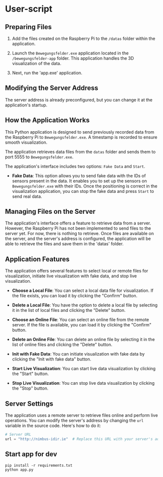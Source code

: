 # User-script

## Preparing Files

1. Add the files created on the Raspberry Pi to the `/datas` folder within the application.

2. Launch the `Bewegungsfelder.exe` application located in the `/bewegungsfelder-app` folder. This application handles the 3D visualization of the data.

3. Next, run the 'app.exe' application.

## Modifying the Server Address

The server address is already preconfigured, but you can change it at the application's startup.

## How the Application Works

This Python application is designed to send previously recorded data from the Raspberry Pi to `Bewegungsfelder.exe`. A timestamp is recorded to ensure smooth visualization.

The application retrieves data files from the `datas` folder and sends them to port 5555 to `Bewegungsfelder.exe`.

The application's interface includes two options: `Fake Data` and `Start`.

- **Fake Data**: This option allows you to send fake data with the IDs of sensors present in the data. It enables you to set up the sensors on `Bewegungsfelder.exe` with their IDs. Once the positioning is correct in the visualization application, you can stop the fake data and press `Start` to send real data.

## Managing Files on the Server

The application's interface offers a feature to retrieve data from a server. However, the Raspberry Pi has not been implemented to send files to the server yet. For now, there is nothing to retrieve. Once files are available on the server, and the server's address is configured, the application will be able to retrieve the files and save them in the 'datas' folder.

## Application Features

The application offers several features to select local or remote files for visualization, initiate live visualization with fake data, and stop live visualization.

- **Choose a Local File**: You can select a local data file for visualization. If the file exists, you can load it by clicking the "Confirm" button.

- **Delete a Local File**: You have the option to delete a local file by selecting it in the list of local files and clicking the "Delete" button.

- **Choose an Online File**: You can select an online file from the remote server. If the file is available, you can load it by clicking the "Confirm" button.

- **Delete an Online File**: You can delete an online file by selecting it in the list of online files and clicking the "Delete" button.

- **Init with Fake Data**: You can initiate visualization with fake data by clicking the "Init with fake data" button.

- **Start Live Visualization**: You can start live data visualization by clicking the "Start" button.

- **Stop Live Visualization**: You can stop live data visualization by clicking the "Stop" button.

## Server Settings

The application uses a remote server to retrieve files online and perform live operations. You can modify the server's address by changing the `url` variable in the source code. Here's how to do it:

```python
# Server URL
url = "http://nimbus-idir.ie"  # Replace this URL with your server's address


```

## Start app for dev 

```
pip install -r requirements.txt
python app.py
```